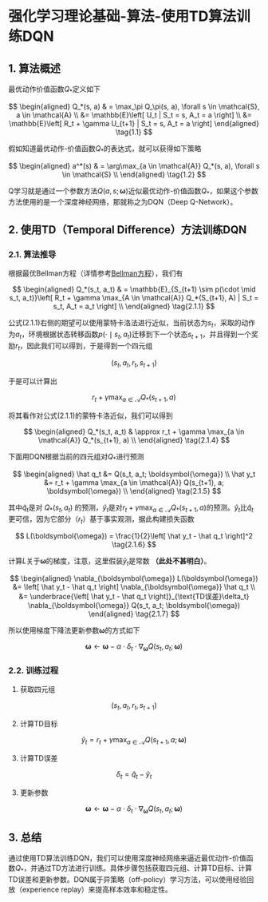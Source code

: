 # 强化学习理论基础-算法-使用TD算法训练DQN

## 1. 算法概述

最优动作价值函数$Q_*$定义如下

$$
\begin{aligned}
  Q_*(s, a) & = \max_\pi Q_\pi(s, a), \forall s \in \mathcal{S}, a \in \mathcal{A} \\
  &= \mathbb{E}\left[ U_t | S_t = s, A_t = a \right] \\
  &= \mathbb{E}\left[ R_t + \gamma U_{t+1} | S_t = s, A_t = a \right]
\end{aligned} \tag{1.1}
$$

假如知道最优动作-价值函数$Q_*$的表达式，就可以获得如下策略

$$
\begin{aligned}
  a^*(s) & = \arg\max_{a \in \mathcal{A}} Q_*(s, a), \forall s \in \mathcal{S} \\
\end{aligned} \tag{1.2}
$$

Q学习就是通过一个参数方法$Q(a,s;\boldsymbol{\omega})$近似最优动作-价值函数$Q_*$，如果这个参数方法使用的是一个深度神经网络，那就称之为DQN（Deep Q-Network）。

## 2. 使用TD（Temporal Difference）方法训练DQN

### 2.1. 算法推导

根据最优Bellman方程（详情参考[Bellman方程](https://xinyukhan.github.io/2025/08/12/强化学习理论基础(2)定理(1)Bellman方程.html)），我们有

$$
\begin{aligned}
  Q_*(s_t, a_t) & = \mathbb{E}_{S_{t+1} \sim p(\cdot \mid s_t, a_t)}\left[ R_t + \gamma \max_{A \in \mathcal{A}} Q_*(S_{t+1}, A) | S_t = s_t, A_t = a_t \right] \\
\end{aligned} \tag{2.1.1}
$$

公式(2.1.1)右侧的期望可以使用蒙特卡洛法进行近似，当前状态为$s_t$，采取的动作为$a_t$，环境根据状态转移函数$p(\cdot \mid s_t, a_t)$迁移到下一个状态$s_{t+1}$，并且得到一个奖励$r_t$，因此我们可以得到，于是得到一个四元组

$$(s_t, a_t, r_t, s_{t+1}) \tag{2.1.2}$$


于是可以计算出


$$r_t + \gamma \max_{a \in \mathcal{A}} Q_*(s_{t+1}, a) \tag{2.1.3}$$

将其看作对公式(2.1.1)的蒙特卡洛近似，我们可以得到

$$
\begin{aligned}
  Q_*(s_t, a_t) & \approx r_t + \gamma \max_{a \in \mathcal{A}} Q_*(s_{t+1}, a) \\
\end{aligned} \tag{2.1.4}
$$

下面用DQN根据当前的四元组对$Q_*$进行预测

$$
\begin{aligned}
  \hat q_t &= Q(s_t, a_t; \boldsymbol{\omega}) \\
  \hat y_t &= r_t + \gamma \max_{a \in \mathcal{A}} Q(s_{t+1}, a; \boldsymbol{\omega}) \\
\end{aligned} \tag{2.1.5}
$$

其中$\hat q_t$是对 $Q_{\ast}(s_t, a_t)$ 的预测，$\hat y_t$是对$r_t + \gamma \max_{a \in \mathcal{A}} Q_{\ast}(s_{t+1}, a)$的预测。$\hat y_t$比$\hat q_t$更可信，因为它部分（$r_t$）基于事实观测，据此构建损失函数

$$
L(\boldsymbol{\omega}) = \frac{1}{2}\left[ \hat y_t - \hat q_t \right]^2 \tag{2.1.6}
$$

计算$L$关于$\boldsymbol{\omega}$的梯度，注意，这里假装$\hat y_t$是常数 **（此处不甚明白）**。

$$
\begin{aligned}
\nabla_{\boldsymbol{\omega}} L(\boldsymbol{\omega}) &= \left[ \hat y_t - \hat q_t \right] \nabla_{\boldsymbol{\omega}} \hat q_t  \\
&= \underbrace{\left[ \hat y_t - \hat q_t \right]}_{\text{TD误差}\delta_t} \nabla_{\boldsymbol{\omega}} Q(s_t, a_t; \boldsymbol{\omega})
\end{aligned} \tag{2.1.7}
$$

所以使用梯度下降法更新参数$\boldsymbol{\omega}$的方式如下

$$
\boldsymbol{\omega} \leftarrow \boldsymbol{\omega} - \alpha \cdot \delta_t \cdot \nabla_{\boldsymbol{\omega}} Q(s_t, a_t; \boldsymbol{\omega}) \tag{2.1.8}
$$


### 2.2. 训练过程

1. 获取四元组

$$
(s_t, a_t, r_t, s_{t+1}) \tag{2.2.1}
$$

2. 计算TD目标

$$
\hat y_t = r_t + \gamma \max_{a \in \mathcal{A}} Q(s_{t+1}, a; \boldsymbol{\omega}) \tag{2.2.2}
$$

3. 计算TD误差

$$
\delta_t = \hat q_t - \hat y_t \tag{2.2.3}
$$

3. 更新参数

$$
\boldsymbol{\omega} \leftarrow \boldsymbol{\omega} - \alpha \cdot \delta_t \cdot \nabla_{\boldsymbol{\omega}} Q(s_t, a_t; \boldsymbol{\omega}) \tag{2.2.4}
$$

## 3. 总结

通过使用TD算法训练DQN，我们可以使用深度神经网络来逼近最优动作-价值函数$Q_*$，并通过TD方法进行训练。具体步骤包括获取四元组、计算TD目标、计算TD误差和更新参数。DQN属于异策略（off-policy）学习方法，可以使用经验回放（experience replay）来提高样本效率和稳定性。

